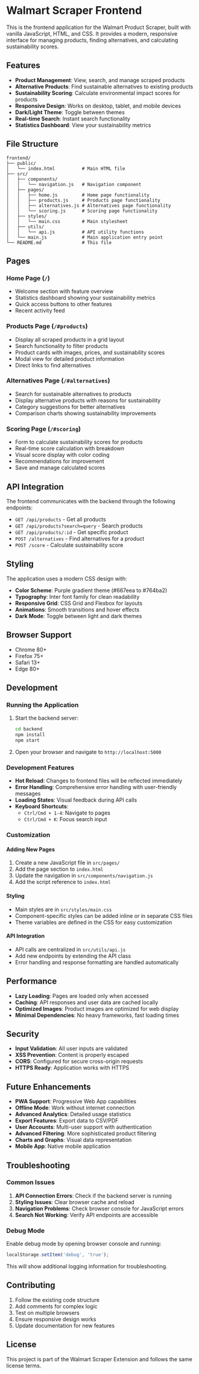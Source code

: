 # Walmart Scraper Frontend

This is the frontend application for the Walmart Product Scraper, built with vanilla JavaScript, HTML, and CSS. It provides a modern, responsive interface for managing products, finding alternatives, and calculating sustainability scores.

## Features

- **Product Management**: View, search, and manage scraped products
- **Alternative Products**: Find sustainable alternatives to existing products
- **Sustainability Scoring**: Calculate environmental impact scores for products
- **Responsive Design**: Works on desktop, tablet, and mobile devices
- **Dark/Light Theme**: Toggle between themes
- **Real-time Search**: Instant search functionality
- **Statistics Dashboard**: View your sustainability metrics

## File Structure

```
frontend/
├── public/
│   └── index.html          # Main HTML file
├── src/
│   ├── components/
│   │   └── navigation.js   # Navigation component
│   ├── pages/
│   │   ├── home.js         # Home page functionality
│   │   ├── products.js     # Products page functionality
│   │   ├── alternatives.js # Alternatives page functionality
│   │   └── scoring.js      # Scoring page functionality
│   ├── styles/
│   │   └── main.css        # Main stylesheet
│   ├── utils/
│   │   └── api.js          # API utility functions
│   └── main.js             # Main application entry point
└── README.md               # This file
```

## Pages

### Home Page (`/`)
- Welcome section with feature overview
- Statistics dashboard showing your sustainability metrics
- Quick access buttons to other features
- Recent activity feed

### Products Page (`/#products`)
- Display all scraped products in a grid layout
- Search functionality to filter products
- Product cards with images, prices, and sustainability scores
- Modal view for detailed product information
- Direct links to find alternatives

### Alternatives Page (`/#alternatives`)
- Search for sustainable alternatives to products
- Display alternative products with reasons for sustainability
- Category suggestions for better alternatives
- Comparison charts showing sustainability improvements

### Scoring Page (`/#scoring`)
- Form to calculate sustainability scores for products
- Real-time score calculation with breakdown
- Visual score display with color coding
- Recommendations for improvement
- Save and manage calculated scores

## API Integration

The frontend communicates with the backend through the following endpoints:

- `GET /api/products` - Get all products
- `GET /api/products?search=query` - Search products
- `GET /api/products/:id` - Get specific product
- `POST /alternatives` - Find alternatives for a product
- `POST /score` - Calculate sustainability score

## Styling

The application uses a modern CSS design with:

- **Color Scheme**: Purple gradient theme (#667eea to #764ba2)
- **Typography**: Inter font family for clean readability
- **Responsive Grid**: CSS Grid and Flexbox for layouts
- **Animations**: Smooth transitions and hover effects
- **Dark Mode**: Toggle between light and dark themes

## Browser Support

- Chrome 80+
- Firefox 75+
- Safari 13+
- Edge 80+

## Development

### Running the Application

1. Start the backend server:
   ```bash
   cd backend
   npm install
   npm start
   ```

2. Open your browser and navigate to `http://localhost:5000`

### Development Features

- **Hot Reload**: Changes to frontend files will be reflected immediately
- **Error Handling**: Comprehensive error handling with user-friendly messages
- **Loading States**: Visual feedback during API calls
- **Keyboard Shortcuts**: 
  - `Ctrl/Cmd + 1-4`: Navigate to pages
  - `Ctrl/Cmd + K`: Focus search input

### Customization

#### Adding New Pages

1. Create a new JavaScript file in `src/pages/`
2. Add the page section to `index.html`
3. Update the navigation in `src/components/navigation.js`
4. Add the script reference to `index.html`

#### Styling

- Main styles are in `src/styles/main.css`
- Component-specific styles can be added inline or in separate CSS files
- Theme variables are defined in the CSS for easy customization

#### API Integration

- API calls are centralized in `src/utils/api.js`
- Add new endpoints by extending the API class
- Error handling and response formatting are handled automatically

## Performance

- **Lazy Loading**: Pages are loaded only when accessed
- **Caching**: API responses and user data are cached locally
- **Optimized Images**: Product images are optimized for web display
- **Minimal Dependencies**: No heavy frameworks, fast loading times

## Security

- **Input Validation**: All user inputs are validated
- **XSS Prevention**: Content is properly escaped
- **CORS**: Configured for secure cross-origin requests
- **HTTPS Ready**: Application works with HTTPS

## Future Enhancements

- **PWA Support**: Progressive Web App capabilities
- **Offline Mode**: Work without internet connection
- **Advanced Analytics**: Detailed usage statistics
- **Export Features**: Export data to CSV/PDF
- **User Accounts**: Multi-user support with authentication
- **Advanced Filtering**: More sophisticated product filtering
- **Charts and Graphs**: Visual data representation
- **Mobile App**: Native mobile application

## Troubleshooting

### Common Issues

1. **API Connection Errors**: Check if the backend server is running
2. **Styling Issues**: Clear browser cache and reload
3. **Navigation Problems**: Check browser console for JavaScript errors
4. **Search Not Working**: Verify API endpoints are accessible

### Debug Mode

Enable debug mode by opening browser console and running:
```javascript
localStorage.setItem('debug', 'true');
```

This will show additional logging information for troubleshooting.

## Contributing

1. Follow the existing code structure
2. Add comments for complex logic
3. Test on multiple browsers
4. Ensure responsive design works
5. Update documentation for new features

## License

This project is part of the Walmart Scraper Extension and follows the same license terms. 